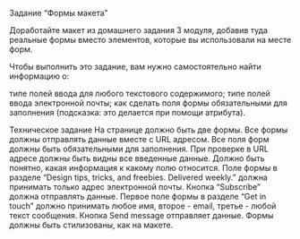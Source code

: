 Задание “Формы макета”

Доработайте макет из домашнего задания 3 модуля, добавив туда реальные формы вместо элементов, которые вы использовали на месте форм.

Чтобы выполнить это задание, вам нужно самостоятельно найти информацию о:

типе полей ввода для любого текстового содержимого;
типе полей ввода электронной почты;
как сделать поля формы обязательными для заполнения (подсказка: это делается при помощи атрибута).

Техническое задание
На странице должно быть две формы.
Все формы должны отправлять данные вместе с URL адресом. 
Все поля форм должны быть обязательными для заполнения.
При проверке в URL адресе должны быть видны все введенные данные. Должно быть понятно, какая информация к какому полю относится.
Поле формы в разделе “Design tips, tricks, and freebies. Delivered weekly.” должна принимать только адрес электронной почты. Кнопка “Subscribe” должна отправлять данные. 
Первое поле формы в разделе “Get in touch” должно принимать любое имя, второе -  email, третье - любой текст сообщения. Кнопка Send message отправляет данные.
Формы должны быть стилизованы, как на макете.